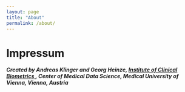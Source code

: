```yaml
---
layout: page
title: "About"
permalink: /about/
---
```




# Impressum


<b><i>Created by Andreas Klinger and Georg Heinze, <a href="https://data-science.meduniwien.ac.at/en/kb"> Institute of Clinical Biometrics </a>, Center of Medical Data Science, Medical University of Vienna, Vienna, Austria</i></b>
